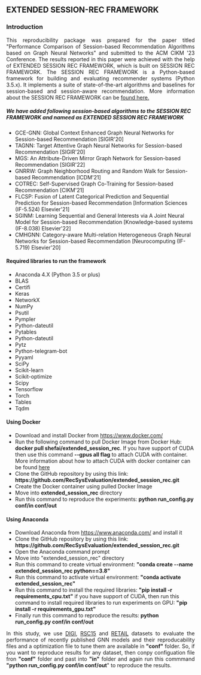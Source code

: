 <!DOCTYPE html>
<html>
<head>

</head>
<body>


<h2>EXTENDED SESSION-REC FRAMEWORK</h2>

<h3>Introduction</h3>
<p align="justify">This reproducibility package was prepared for the paper titled "Performance Comparison of Session-based Recommendation Algorithms based on Graph Neural Networks" and submitted to the ACM CIKM '23 Conference. The results reported in this paper were achieved with the help of EXTENDED SESSION REC FRAMEWORK, which is built on SESSION REC FRAMEWORK. The SESSION REC FRAMEWORK is a Python-based framework for building and evaluating recommender systems (Python 3.5.x). It implements a suite of state-of-the-art algorithms and baselines for session-based and session-aware recommendation. More information about the SESSION REC FRAMEWORK can be <a href="https://rn5l.github.io/session-rec/index.html">found here.</a></p>
<h5>We have added following session-based algorithms to the SESSION REC FRAMEWORK and nameed as EXTENDED SESSION REC FRAMEWORK</h5>
<ul>
  <li>GCE-GNN: Global Context Enhanced Graph Neural Networks for Session-based Recommendation [SIGIR'20]</li>
  <li>TAGNN: Target Attentive Graph Neural Networks for Session-based Recommendation [SIGIR'20]</li>
  <li>MGS: An Attribute-Driven Mirror Graph Network for Session-based Recommendation [SIGIR'22]</li>
  <li>GNRRW: Graph Neighborhood Routing and Random Walk for Session-based Recommendation [ICDM'21]</li>
  <li>COTREC: Self-Supervised Graph Co-Training for Session-based Recommendation [CIKM'21]</li>
  <li>FLCSP: Fusion of Latent Categorical Prediction and Sequential Prediction for Session-based Recommendation [Information Sciences (IF-5.524) Elsevier'21]</li>
  <li>SGINM: Learning Sequential and General Interests via A Joint Neural Model for Session-based Recommendation [Knowledge-based systems (IF-8.038) Elsevier'22]</li> 
  <li>CMHGNN: Category-aware Multi-relation Heterogeneous Graph Neural Networks for Session-based Recommendation [Neurocomputing (IF-5.719) Elsevier'20]</li>
</ul>
<h4>Required libraries to run the framework</h4>
<ul>
  <li>Anaconda 4.X (Python 3.5 or plus)</li>
  <li>BLAS</li>
  <li>Certifi</li>
  <li>Keras</li>
  <li>NetworkX</li>
  <li>NumPy</li>
  <li>Psutil</li>
  <li>Pympler</li>
  <li>Python-dateutil</li>
  <li>Pytables</li>
  <li>Python-dateutil</li>
  <li>Pytz</li>
  <li>Python-telegram-bot</li>
  <li>Pyyaml</li>
  <li>SciPy</li>
  <li>Scikit-learn</li>
  <li>Scikit-optimize</li>
  <li>Scipy</li>
  <li>Tensorflow</li>
  <li>Torch</li>
  <li>Tables </li>
  <li>Tqdm </li>
</ul>

<h4>Using Docker</h4>
<ul>
  <li>Download and install Docker from <a href="https://www.docker.com/">https://www.docker.com/</a></li>
  <li>Run the following command to pull Docker Image from Docker Hub: <strong>docker pull shefai/extended_session_rec</strong>. If you have support of CUDA then use this command  <strong>--gpus all flag</strong> to attach CUDA with container. More information about how to attach CUDA with docker container can be found <a href="https://docs.docker.com/compose/gpu-support/">here</a> </li> 
  <li>Clone the GitHub repository by using this link: <strong>https://github.com/RecSysEvaluation/extended_session_rec.git</strong>
  <li>Create the Docker container using pulled Docker Image</li>
  <li>Move into <b>extended_session_rec</b> directory</li>
  <li>Run this command to reproduce the experiments: <strong>python run_config.py conf/in conf/out</strong></li>
</ul>  
  
<h4>Using Anaconda</h4>
  <ul>
    <li>Download Anaconda from <a href="https://www.anaconda.com/">https://www.anaconda.com/</a> and install it</li>
    <li>Clone the GitHub repository by using this link: <strong>https://github.com/RecSysEvaluation/extended_session_rec.git</strong></li>
    <li>Open the Anaconda command prompt</li>
    <li>Move into "extended_session_rec" directory</li>
    <li>Run this command to create virtual environment: <strong>"conda create --name extended_session_rec python==3.8"</strong></li>
    <li>Run this command to activate virtual environment: <strong>"conda activate extended_session_rec"</strong></li>
    <li>Run this command to install the required libraries: <strong>"pip install -r requirements_cpu.txt"</strong> if you have support of CUDA, then run this command to install required libraries to run experiments on GPU: <strong>"pip install -r requirements_gpu.txt"</strong></li>
    <li>Finally run this command to reproduce the results: <strong>python run_config.py conf/in conf/out</strong></li>
  </ul>
  <p align="justify">In this study, we use <a href="https://competitions.codalab.org/competitions/11161#learn_the_details-data2">DIGI</a>, <a href="https://www.kaggle.com/datasets/chadgostopp/recsys-challenge-2015">RSC15</a> and <a href="https://www.kaggle.com/datasets/retailrocket/ecommerce-dataset">RETAIL</a> datasets to evaluate the performance of recently published GNN models and their reproducability files and a optimization file to tune them are available in <b>"conf"</b> folder. So, if you want to reproduce results for any dataset, then conpy configuation file fron <b>"conf"</b> folder and past into <b>"in"</b> folder and again run this commmand <strong>"python run_config.py conf/in conf/out</strong>"</strong> to reproduce the results.</p>
</body>
</html>  

